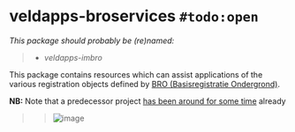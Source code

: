 # veldapps-broservices `#todo:open`

_This package should probably be (re)named:_
>* _veldapps-imbro_

This package contains resources which can assist applications of the various registration objects defined by  [BRO (Basisregistratie Ondergrond)](https://basisregistratieondergrond.nl). 

**NB:** Note that a predecessor project [has been around for some time](https://www.npmjs.com/package/veldapps-codes-broservices) already

>> ![image](https://user-images.githubusercontent.com/686773/88216603-eddf2500-cc22-11ea-83af-b8578729c4b1.png)
